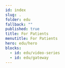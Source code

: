 ```yaml
---
id: index
slug: .
folder: edu
fallback: ""
published: true
title: For Patients
menutitle: For Patients
hero: edu/hero
blocks:
  - id: edu/video-series
  - id: edu/gateway
---
```

